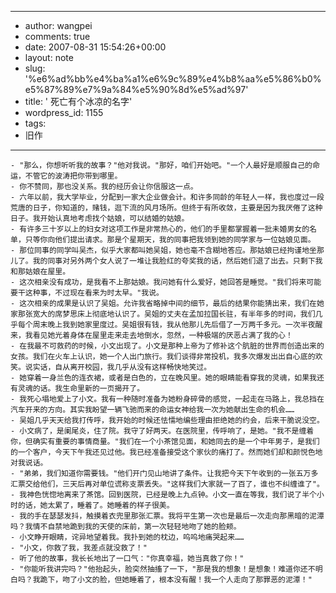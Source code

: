 - --
- author: wangpei
- comments: true
- date: 2007-08-31 15:54:26+00:00
- layout: note
- slug: '%e6%ad%bb%e4%ba%a1%e6%9c%89%e4%b8%aa%e5%86%b0%e5%87%89%e7%9a%84%e5%90%8d%e5%ad%97'
- title: ' 死亡有个冰凉的名字'
- wordpress_id: 1155
- tags:
- 旧作
- --
    - "那么，你想听听我的故事？"他对我说。"那好，咱们开始吧。"一个人最好是顺服自己的命运，不管它的波涛把你带到哪里。
    - 你不赞同，那也没关系。我的经历会让你信服这一点。
    - 六年以前，我大学毕业，分配到一家大企业做会计。和许多同龄的年轻人一样，我也度过一段荒唐的日子，你知道的，赌钱，逛下流的风月场所。但终于有所收敛，主要是因为我厌倦了这种日子。我开始认真地考虑找个姑娘，可以结婚的姑娘。
    - 有许多三十岁以上的妇女对这项工作是非常热心的，他们的手里都掌握着一批未婚男女的名单，只等你向他们提出请求。那是个星期天，我的同事把我领到她的同学家与一位姑娘见面。
    - 那位同事的同学叫吴杰，似乎大家都叫她吴姐，她也毫不含糊地答应。那姑娘已经拘谨地坐那儿了。我的同事对另外两个女人说了一堆让我脸红的夸奖我的话，然后她们退了出去。只剩下我和那姑娘在屋里。
    - 这次相亲没有成功，是我看不上那姑娘。我问她有什么爱好，她回答是睡觉。"我们将来可能要干这种事，不过现在看来为时太早。"我说。
    - 这次相亲的成果是认识了吴姐。允许我省略掉中间的细节，最后的结果你能猜出来，我们在她家那张宽大的席梦思床上彻底地认识了。吴姐的丈夫在孟加拉国长驻，有半年多的时间，我们几乎每个周末晚上我到她家里度过。吴姐很有钱，我从他那儿先后借了一万两千多元。一次半夜醒来，我看见她光着身体在屋里走来走去地倒水，忽然，一种极端的厌恶占满了我的心！
    - 在我最不可救药的时候，小文出现了。小文是那种上帝为了修补这个肮脏的世界而创造出来的女孩。我们在火车上认识，她一个人出门旅行。我们谈得非常投机，我多次爆发出出自心底的欢笑。说实话，自从离开校园，我几乎从没有这样畅快地笑过。
    - 她穿着一身兰色的连衣裙，或者是白色的，立在晚风里。她的眼睛能看穿我的灵魂，如果我还有灵魂的话。我生命里新的一页揭开了。
    - 我死心塌地爱上了小文。我有一种随时准备为她粉身碎骨的感觉，一起走在马路上，我总挡在汽车开来的方向。其实我盼望一辆飞驰而来的命运女神给我一次为她献出生命的机会……
    - 吴姐几乎天天给我打传呼，我开始的时候还怯懦地编些理由拒绝她的约会，后来干脆说没空。
    - 小文病了，是阑尾炎，住了院。我守了好两天。在医院里，传呼响了，是她。"我不是缠着你，但确实有重要的事情商量。"我们在一个小茶馆见面，和她同去的是一个中年男子，是我们的一个客户，今天下午我还见过他。我已经准备接受这个家伙的痛打了。然而她们却和颜悦色地对我说话。
    - "弟弟，我们知道你需要钱。"他们开门见山地讲了条件。让我把今天下午收到的一张五万多汇票交给他们，三天后再对单位谎称支票丢失。"这样我们大家就一了百了，谁也不纠缠谁了"。
    - 我神色恍惚地离来了茶馆。回到医院，已经是晚上九点钟。小文一直在等我，我们说了半个小时的话，她太累了，睡着了。她睡着的样子很美。
    - 我的手在瑟瑟发抖，触摸着衣兜里那张汇票。我将平生第一次也是最后一次走向那黑暗的泥潭吗？我情不自禁地跪到我的天使的床前，第一次轻轻地吻了她的脸颊。
    - 小文睁开眼睛，诧异地望着我。我扑到她的枕边，呜呜地痛哭起来……
    - "小文，你救了我，我差点就没救了！"
    - 听了他的故事，我长长地出了一口气："你真幸福，她当真救了你！"
    - "你能听我讲完吗？"他抬起头，脸突然抽搐了一下，"那是我的想象！是想象！难道你还不明白吗？我跪下，吻了小文的脸，但她睡着了，根本没有醒！我一个人走向了那罪恶的泥潭！" 
